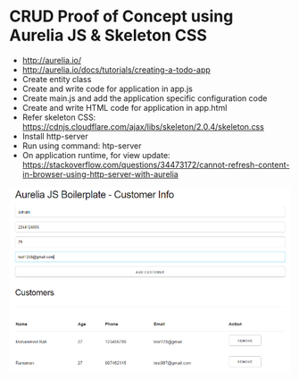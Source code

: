 # CRUD Proof of Concept using Aurelia JS & Skeleton CSS
- http://aurelia.io/
- http://aurelia.io/docs/tutorials/creating-a-todo-app
- Create entity class
- Create and write code for application in app.js
- Create main.js and add the application specific configuration code
- Create and write HTML code for application in app.html
- Refer skeleton CSS: https://cdnjs.cloudflare.com/ajax/libs/skeleton/2.0.4/skeleton.css
- Install http-server
- Run using command: htp-server
- On application runtime, for view update: https://stackoverflow.com/questions/34473172/cannot-refresh-content-in-browser-using-http-server-with-aurelia 

<img src="https://github.com/MohammedDeveloper/aurelia-js-poc/blob/master/demo.PNG">
